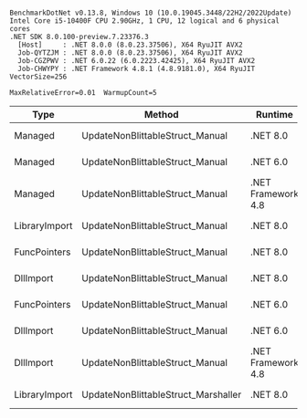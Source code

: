 ```

BenchmarkDotNet v0.13.8, Windows 10 (10.0.19045.3448/22H2/2022Update)
Intel Core i5-10400F CPU 2.90GHz, 1 CPU, 12 logical and 6 physical cores
.NET SDK 8.0.100-preview.7.23376.3
  [Host]     : .NET 8.0.0 (8.0.23.37506), X64 RyuJIT AVX2
  Job-QYTZJM : .NET 8.0.0 (8.0.23.37506), X64 RyuJIT AVX2
  Job-CGZPWV : .NET 6.0.22 (6.0.2223.42425), X64 RyuJIT AVX2
  Job-CHWYPY : .NET Framework 4.8.1 (4.8.9181.0), X64 RyuJIT VectorSize=256

MaxRelativeError=0.01  WarmupCount=5  

```
| Type          | Method                              | Runtime            | input                | Mean      | Error    | StdDev   | Median    | Min       | Max       | Gen0   | Allocated |
|-------------- |------------------------------------ |------------------- |--------------------- |----------:|---------:|---------:|----------:|----------:|----------:|-------:|----------:|
| Managed       | UpdateNonBlittableStruct_Manual     | .NET 8.0           | PInvo(...)truct [49] |  24.15 ns | 0.040 ns | 0.035 ns |  24.14 ns |  24.10 ns |  24.22 ns | 0.0127 |      80 B |
| Managed       | UpdateNonBlittableStruct_Manual     | .NET 6.0           | PInvo(...)truct [49] |  30.73 ns | 0.136 ns | 0.127 ns |  30.73 ns |  30.46 ns |  30.92 ns | 0.0127 |      80 B |
| Managed       | UpdateNonBlittableStruct_Manual     | .NET Framework 4.8 | PInvo(...)truct [49] |  38.27 ns | 0.087 ns | 0.077 ns |  38.26 ns |  38.19 ns |  38.43 ns | 0.0140 |      88 B |
| LibraryImport | UpdateNonBlittableStruct_Manual     | .NET 8.0           | PInvo(...)truct [49] |  58.98 ns | 0.147 ns | 0.137 ns |  58.94 ns |  58.79 ns |  59.23 ns | 0.0114 |      72 B |
| FuncPointers  | UpdateNonBlittableStruct_Manual     | .NET 8.0           | PInvo(...)truct [49] |  61.53 ns | 0.168 ns | 0.149 ns |  61.53 ns |  61.23 ns |  61.75 ns | 0.0114 |      72 B |
| DllImport     | UpdateNonBlittableStruct_Manual     | .NET 8.0           | PInvo(...)truct [49] |  64.63 ns | 0.181 ns | 0.169 ns |  64.56 ns |  64.43 ns |  64.98 ns | 0.0114 |      72 B |
| FuncPointers  | UpdateNonBlittableStruct_Manual     | .NET 6.0           | PInvo(...)truct [49] |  74.58 ns | 0.149 ns | 0.139 ns |  74.57 ns |  74.44 ns |  74.87 ns | 0.0114 |      72 B |
| DllImport     | UpdateNonBlittableStruct_Manual     | .NET 6.0           | PInvo(...)truct [49] |  78.23 ns | 0.211 ns | 0.197 ns |  78.18 ns |  77.96 ns |  78.57 ns | 0.0114 |      72 B |
| DllImport     | UpdateNonBlittableStruct_Manual     | .NET Framework 4.8 | PInvo(...)truct [49] | 148.65 ns | 0.092 ns | 0.077 ns | 148.64 ns | 148.51 ns | 148.81 ns | 0.0126 |      80 B |
| LibraryImport | UpdateNonBlittableStruct_Marshaller | .NET 8.0           | PInvo(...)truct [49] | 233.58 ns | 0.175 ns | 0.155 ns | 233.51 ns | 233.43 ns | 233.91 ns | 0.0126 |      80 B |
